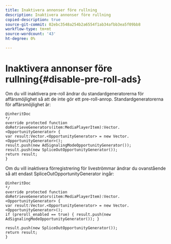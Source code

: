 ```yaml
---
title: Inaktivera annonser före rullning
description: Inaktivera annonser före rullning
copied-description: true
source-git-commit: 02ebc3548a254b2a6554f1ab34afbb3ea5f09bb8
workflow-type: tm+mt
source-wordcount: '43'
ht-degree: 0%

---
```


# Inaktivera annonser före rullning{#disable-pre-roll-ads}

Om du vill inaktivera pre-roll ändrar du standardgeneratorerna för affärsmöjlighet så att de inte gör ett pre-roll-anrop. Standardgeneratorerna för affärsmöjlighet är:

```
@inheritDoc 
*/ 
override protected function doRetrieveGenerators(item:MediaPlayerItem):Vector.<OpportunityGenerator> { 
var result:Vector.<OpportunityGenerator> = new Vector.<OpportunityGenerator>(); 
result.push(new AdSignalingModeOpportunityGenerator()); 
result.push(new SpliceOutOpportunityGenerator()); 
return result; 
}
```

Om du vill inaktivera förregistrering för liveströmmar ändrar du ovanstående så att endast SpliceOutOpportunityGenerator ingår:

```
@inheritDoc 
*/ 
override protected function doRetrieveGenerators(item:MediaPlayerItem):Vector.<OpportunityGenerator> { 
var result:Vector.<OpportunityGenerator> = new Vector.<OpportunityGenerator>(); 
if (preroll_enabled == true) { result.push(new AdSignalingModeOpportunityGenerator()); } 
 
result.push(new SpliceOutOpportunityGenerator()); 
return result; 
}
```
